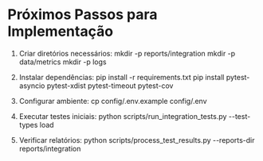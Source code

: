 # Próximos Passos para Implementação

1. Criar diretórios necessários:
   mkdir -p reports/integration
   mkdir -p data/metrics
   mkdir -p logs

2. Instalar dependências:
   pip install -r requirements.txt
   pip install pytest-asyncio pytest-xdist pytest-timeout pytest-cov

3. Configurar ambiente:
   cp config/.env.example config/.env

4. Executar testes iniciais:
   python scripts/run_integration_tests.py --test-types load

5. Verificar relatórios:
   python scripts/process_test_results.py --reports-dir reports/integration
